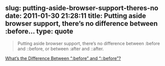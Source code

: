slug: putting-aside-browser-support-theres-no
date: 2011-01-30 21:28:11
title: Putting aside browser support, there’s no difference between :before...
type: quote
---

> Putting aside browser support, there’s no difference between :before and ::before, or between :after and ::after.

[What’s the Difference Between “:before” and “::before”?](http://www.impressivewebs.com/before-after-css3/)
